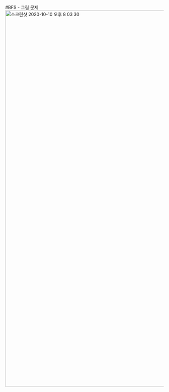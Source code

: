 #BFS - 그림 문제
<img width="1197" alt="스크린샷 2020-10-10 오후 8 03 30" src="https://user-images.githubusercontent.com/42570260/95653437-bef69200-0b33-11eb-8711-86f8c7888df6.png">

